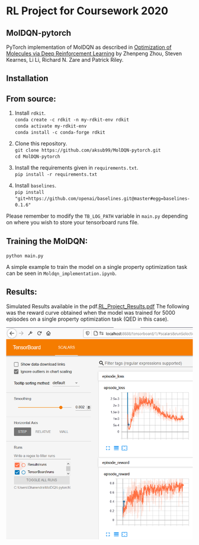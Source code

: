 
# RL Project for Coursework 2020
## MolDQN-pytorch

PyTorch implementation of MolDQN as described in [Optimization of Molecules via Deep Reinforcement Learning](https://www.nature.com/articles/s41598-019-47148-x)
by Zhenpeng Zhou, Steven Kearnes, Li Li, Richard N. Zare and Patrick Riley.

## Installation

## <a name="source"></a>From source:

1) Install `rdkit`.  
   `conda create -c rdkit -n my-rdkit-env rdkit`  
   `conda activate my-rdkit-env`  
   `conda install -c conda-forge rdkit`  
   
2) Clone this repository.  
   `git clone https://github.com/aksub99/MolDQN-pytorch.git`  
   `cd MolDQN-pytorch`
   
3) Install the requirements given in `requirements.txt`.  
   `pip install -r requirements.txt`  
   
4) Install `baselines`.  
   `pip install "git+https://github.com/openai/baselines.git@master#egg=baselines-0.1.6"`  
   
Please remember to modify the `TB_LOG_PATH` variable in `main.py` depending on where you wish to store your tensorboard runs file.
## Training the MolDQN:

`python main.py`

A simple example to train the model on a single property optimization task can be seen in `Moldqn_implementation.ipynb`.

## Results:

Simulated Results available in the pdf.[RL_Project_Results.pdf](https://github.com/Ghanendra19213/Ghanendra_MT19213_RL_M2020/blob/master/Project/RL_Project_Results.pdf)
The following was the reward curve obtained when the model was trained for 5000 episodes on a single property optimization task (QED in this case).

<img src="https://github.com/Ghanendra19213/Ghanendra_MT19213_RL_M2020/blob/master/Project/Tensorboard_Results.PNG">

